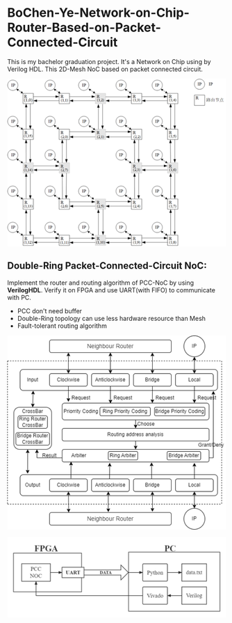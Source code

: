 # BoChen-Ye-Network-on-Chip-Router-Based-on-Packet-Connected-Circuit
This is my bachelor graduation project. It's a Network on Chip using by Verilog HDL. This 2D-Mesh NoC based on packet connected circuit.

![DR PCC-NoC](figure/topo.png)

## Double-Ring Packet-Connected-Circuit NoC:
Implement the router and routing algorithm of PCC-NoC by using **VerilogHDL**.
Verify it on FPGA and use UART(with FIFO) to communicate with PC.
- PCC don't need buffer
- Double-Ring topology can use less hardware resource than Mesh
- Fault-tolerant routing algorithm

![Router Architecture](figure/NOCPCC.png)

![Verification Platform](figure/fpga.png)

